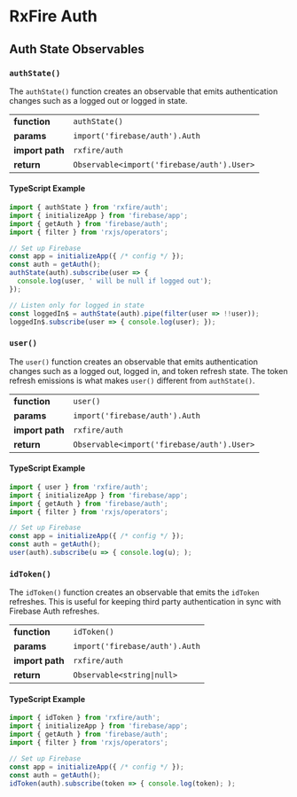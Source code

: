 # RxFire Auth

## Auth State Observables

### `authState()`
The `authState()` function creates an observable that emits authentication changes such as a logged out or logged in state.

|                 |                                             |
|-----------------|---------------------------------------------|
| **function**    | `authState()`                               |
| **params**      | `import('firebase/auth').Auth`              |
| **import path** | `rxfire/auth`                               |
| **return**      | `Observable<import('firebase/auth').User>`  |

#### TypeScript Example
```ts
import { authState } from 'rxfire/auth';
import { initializeApp } from 'firebase/app';
import { getAuth } from 'firebase/auth';
import { filter } from 'rxjs/operators';

// Set up Firebase
const app = initializeApp({ /* config */ });
const auth = getAuth();
authState(auth).subscribe(user => {
  console.log(user, ' will be null if logged out');
});

// Listen only for logged in state
const loggedIn$ = authState(auth).pipe(filter(user => !!user));
loggedIn$.subscribe(user => { console.log(user); });
```

### `user()`
The `user()` function creates an observable that emits authentication changes such as a logged out, logged in, and token refresh state. The token refresh emissions is what makes `user()` different from `authState()`.

|                 |                                             |
|-----------------|---------------------------------------------|
| **function**    | `user()`                                    |
| **params**      | `import('firebase/auth').Auth`              |
| **import path** | `rxfire/auth`                               |
| **return**      | `Observable<import('firebase/auth').User>`  |

#### TypeScript Example
```ts
import { user } from 'rxfire/auth';
import { initializeApp } from 'firebase/app';
import { getAuth } from 'firebase/auth';
import { filter } from 'rxjs/operators';

// Set up Firebase
const app = initializeApp({ /* config */ });
const auth = getAuth();
user(auth).subscribe(u => { console.log(u); );
```

### `idToken()`
The `idToken()` function creates an observable that emits the `idToken` refreshes. This is useful for keeping third party authentication in sync with Firebase Auth refreshes.

|                 |                                          |
|-----------------|------------------------------------------|
| **function**    | `idToken()`                              |
| **params**      | `import('firebase/auth').Auth`           |
| **import path** | `rxfire/auth`                            |
| **return**      | `Observable<string\|null>`               |

#### TypeScript Example
```ts
import { idToken } from 'rxfire/auth';
import { initializeApp } from 'firebase/app';
import { getAuth } from 'firebase/auth';
import { filter } from 'rxjs/operators';

// Set up Firebase
const app = initializeApp({ /* config */ });
const auth = getAuth();
idToken(auth).subscribe(token => { console.log(token); );
```
